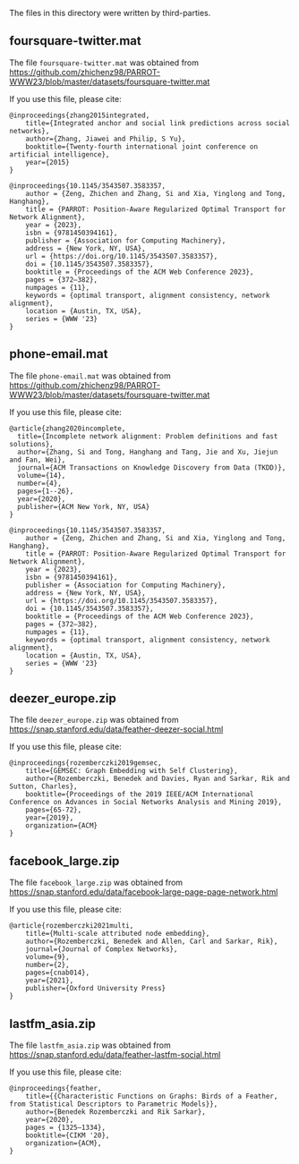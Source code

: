 

The files in this directory were written by third-parties.

## foursquare-twitter.mat

The file `foursquare-twitter.mat` was obtained from https://github.com/zhichenz98/PARROT-WWW23/blob/master/datasets/foursquare-twitter.mat

If you use this file, please cite:
```
@inproceedings{zhang2015integrated,
    title={Integrated anchor and social link predictions across social networks},
    author={Zhang, Jiawei and Philip, S Yu},
    booktitle={Twenty-fourth international joint conference on artificial intelligence},
    year={2015}
}

@inproceedings{10.1145/3543507.3583357,
    author = {Zeng, Zhichen and Zhang, Si and Xia, Yinglong and Tong, Hanghang},
    title = {PARROT: Position-Aware Regularized Optimal Transport for Network Alignment},
    year = {2023},
    isbn = {9781450394161},
    publisher = {Association for Computing Machinery},
    address = {New York, NY, USA},
    url = {https://doi.org/10.1145/3543507.3583357},
    doi = {10.1145/3543507.3583357},
    booktitle = {Proceedings of the ACM Web Conference 2023},
    pages = {372–382},
    numpages = {11},
    keywords = {optimal transport, alignment consistency, network alignment},
    location = {Austin, TX, USA},
    series = {WWW '23}
}
```

## phone-email.mat


The file `phone-email.mat` was obtained from https://github.com/zhichenz98/PARROT-WWW23/blob/master/datasets/foursquare-twitter.mat

If you use this file, please cite:
```
@article{zhang2020incomplete,
  title={Incomplete network alignment: Problem definitions and fast solutions},
  author={Zhang, Si and Tong, Hanghang and Tang, Jie and Xu, Jiejun and Fan, Wei},
  journal={ACM Transactions on Knowledge Discovery from Data (TKDD)},
  volume={14},
  number={4},
  pages={1--26},
  year={2020},
  publisher={ACM New York, NY, USA}
}

@inproceedings{10.1145/3543507.3583357,
    author = {Zeng, Zhichen and Zhang, Si and Xia, Yinglong and Tong, Hanghang},
    title = {PARROT: Position-Aware Regularized Optimal Transport for Network Alignment},
    year = {2023},
    isbn = {9781450394161},
    publisher = {Association for Computing Machinery},
    address = {New York, NY, USA},
    url = {https://doi.org/10.1145/3543507.3583357},
    doi = {10.1145/3543507.3583357},
    booktitle = {Proceedings of the ACM Web Conference 2023},
    pages = {372–382},
    numpages = {11},
    keywords = {optimal transport, alignment consistency, network alignment},
    location = {Austin, TX, USA},
    series = {WWW '23}
}
```

## deezer_europe.zip

The file `deezer_europe.zip` was obtained from https://snap.stanford.edu/data/feather-deezer-social.html

If you use this file, please cite:
```
@inproceedings{rozemberczki2019gemsec,    
    title={GEMSEC: Graph Embedding with Self Clustering},    
    author={Rozemberczki, Benedek and Davies, Ryan and Sarkar, Rik and Sutton, Charles},    
    booktitle={Proceedings of the 2019 IEEE/ACM International Conference on Advances in Social Networks Analysis and Mining 2019},    
    pages={65-72},    
    year={2019},    
    organization={ACM}    
}
```

## facebook_large.zip

The file `facebook_large.zip` was obtained from https://snap.stanford.edu/data/facebook-large-page-page-network.html

If you use this file, please cite:
```
@article{rozemberczki2021multi,
    title={Multi-scale attributed node embedding},
    author={Rozemberczki, Benedek and Allen, Carl and Sarkar, Rik},
    journal={Journal of Complex Networks},
    volume={9},
    number={2},
    pages={cnab014},
    year={2021},
    publisher={Oxford University Press}
}
```

## lastfm_asia.zip


The file `lastfm_asia.zip` was obtained from https://snap.stanford.edu/data/feather-lastfm-social.html

If you use this file, please cite:
```
@inproceedings{feather,
    title={{Characteristic Functions on Graphs: Birds of a Feather, from Statistical Descriptors to Parametric Models}},
    author={Benedek Rozemberczki and Rik Sarkar},
    year={2020},
    pages = {1325–1334},
    booktitle={CIKM '20},
    organization={ACM},
}
```